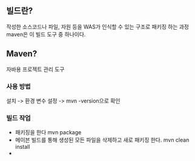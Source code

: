 ## 빌드란?
작성한 소스코드나 파일, 자원 등을 WAS가 인식할 수 있는 구조로 패키징 하는 과정
maven은 이 빌드 도구 중 하나이다.

## Maven?
자바용 프로젝트 관리 도구

### 사용 방법
설치 -> 환경 변수 설정 -> mvn -version으로 확인

### 빌드 작업

- 패키징을 한다
mvn package
- 메이븐 빌드를 통해 생성된 모든 파일을 삭제하고 새로 패키징 한다.
mvn clean install
- 
